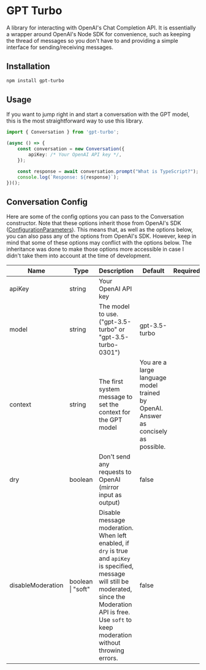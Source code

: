 # GPT Turbo

A library for interacting with OpenAI's Chat Completion API. It is essentially a wrapper around OpenAI's Node SDK for convenience, such as keeping the thread of messages so you don't have to and providing a simple interface for sending/receiving messages.

## Installation

```bash
npm install gpt-turbo
```

## Usage

If you want to jump right in and start a conversation with the GPT model, this is the most straightforward way to use this library.

```ts
import { Conversation } from 'gpt-turbo';

(async () => {
    const conversation = new Conversation({
        apiKey: /* Your OpenAI API key */,
    });

    const response = await conversation.prompt("What is TypeScript?");
    console.log(`Response: ${response}`);
})();
```

## Conversation Config

Here are some of the config options you can pass to the Conversation constructor. Note that these options inherit those from OpenAI's SDK ([ConfigurationParameters](https://github.com/openai/openai-node/blob/master/dist/configuration.d.ts)). This means that, as well as the options below, you can also pass any of the options from OpenAI's SDK. However, keep in mind that some of these options may conflict with the options below. The inheritance was done to make those options more accessible in case I didn't take them into account at the time of development.

<!-- If using VS Code, use the "View: Toggle Word Wrap" (Alt+Z) command to view this table correctly  -->

| Name              | Type              | Description                                                                                                                                                                                                          | Default                                                                            | Required |
| ----------------- | ----------------- | -------------------------------------------------------------------------------------------------------------------------------------------------------------------------------------------------------------------- | ---------------------------------------------------------------------------------- | -------- |
| apiKey            | string            | Your OpenAI API key                                                                                                                                                                                                  |                                                                                    |          |
| model             | string            | The model to use. ("gpt-3.5-turbo" or "gpt-3.5-turbo-0301")                                                                                                                                                          | gpt-3.5-turbo                                                                      |          |
| context           | string            | The first system message to set the context for the GPT model                                                                                                                                                        | You are a large language model trained by OpenAI. Answer as concisely as possible. |          |
| dry               | boolean           | Don't send any requests to OpenAI (mirror input as output)                                                                                                                                                           | false                                                                              |          |
| disableModeration | boolean \| "soft" | Disable message moderation. When left enabled, if `dry` is true and `apiKey` is specified, message will still be moderated, since the Moderation API is free. Use `soft` to keep moderation without throwing errors. | false                                                                              |          |
